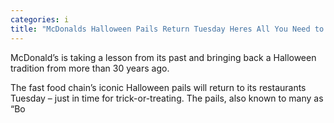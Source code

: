 ```yaml
---
categories: i
title: "McDonalds Halloween Pails Return Tuesday Heres All You Need to Do to Get One"
---
```


McDonald&#8217;s is taking a lesson from its past and bringing back a Halloween tradition from more than 30 years ago. 



The fast food chain&#8217;s iconic Halloween pails will return to its restaurants Tuesday &#8211; just in time for trick-or-treating. The pails, also known to many as &#8220;Bo